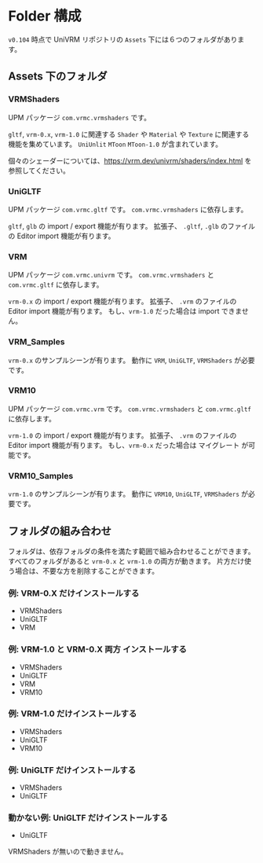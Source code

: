 # Folder 構成

`v0.104` 時点で UniVRM リポジトリの `Assets` 下には６つのフォルダがあります。

## Assets 下のフォルダ
### VRMShaders

UPM パッケージ `com.vrmc.vrmshaders` です。

`gltf`, `vrm-0.x`, `vrm-1.0` に関連する `Shader` や `Material` や `Texture` に関連する機能を集めています。
`UniUnlit` `MToon` `MToon-1.0` が含まれています。

個々のシェーダーについては、https://vrm.dev/univrm/shaders/index.html を参照してください。

### UniGLTF

UPM パッケージ `com.vrmc.gltf` です。
`com.vrmc.vrmshaders` に依存します。

`gltf`, `glb` の import / export 機能が有ります。
拡張子、 `.gltf`, `.glb` のファイルの Editor import 機能が有ります。

### VRM

UPM パッケージ `com.vrmc.univrm` です。
`com.vrmc.vrmshaders` と `com.vrmc.gltf` に依存します。

`vrm-0.x` の import / export 機能が有ります。
拡張子、 `.vrm` のファイルの Editor import 機能が有ります。
もし、`vrm-1.0` だった場合は import できません。

### VRM_Samples

`vrm-0.x` のサンプルシーンが有ります。
動作に `VRM`, `UniGLTF`, `VRMShaders` が必要です。

### VRM10

UPM パッケージ `com.vrmc.vrm` です。
`com.vrmc.vrmshaders` と `com.vrmc.gltf` に依存します。

`vrm-1.0` の import / export 機能が有ります。
拡張子、 `.vrm` のファイルの Editor import 機能が有ります。
もし、`vrm-0.x` だった場合は マイグレート が可能です。

### VRM10_Samples

`vrm-1.0` のサンプルシーンが有ります。
動作に `VRM10`, `UniGLTF`, `VRMShaders` が必要です。

## フォルダの組み合わせ

フォルダは、依存フォルダの条件を満たす範囲で組み合わせることができます。
すべてのフォルダがあると `vrm-0.x` と `vrm-1.0` の両方が動きます。
片方だけ使う場合は、不要な方を削除することができます。

### 例: VRM-0.X だけインストールする

* VRMShaders
* UniGLTF
* VRM

### 例: VRM-1.0 と VRM-0.X 両方 インストールする

* VRMShaders
* UniGLTF
* VRM
* VRM10

### 例: VRM-1.0 だけインストールする

* VRMShaders
* UniGLTF
* VRM10

### 例: UniGLTF だけインストールする

* VRMShaders
* UniGLTF

### 動かない例: UniGLTF だけインストールする

* UniGLTF

VRMShaders が無いので動きません。
